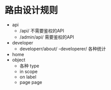 # 路由设计规则

- api
	- /api/ 不需要鉴权的API
	- /admin/api/ 需要鉴权的API
- developer
	- developerr/about/
	-developerer/ 各种统计
- home
- object
	- 各种 type
	- in scope
	- on label
	- page page